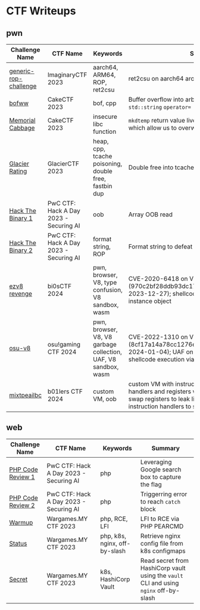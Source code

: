 # CTF Writeups

## pwn

| Challenge Name | CTF Name | Keywords | Summary |
| --- | --- | --- | --- |
| [generic-rop-challenge](./imaginaryctf-2023/pwn/generic-rop-challenge/) | ImaginaryCTF 2023 | aarch64, ARM64, ROP, ret2csu | ret2csu on aarch64 architecture |
| [bofww](./cakectf-2023/pwn/bofww/) | CakeCTF 2023 | bof, cpp | Buffer overflow into arbitrary address write via `std::string` `operator=` |
| [Memorial Cabbage](./cakectf-2023/pwn/memorial-cabbage/) | CakeCTF 2023 | insecure libc function | `mkdtemp` return value lives in the stack instead of heap which allow us to overwrite it |
| [Glacier Rating](./glacierctf-2023/pwn/glacier-rating/) | GlacierCTF 2023 | heap, cpp, tcache poisoning, double free, fastbin dup | Double free into tcache poisoning |
| [Hack The Binary 1](./pwc-hackaday-23/pwn/hack-the-binary-1/) | PwC CTF: Hack A Day 2023 - Securing AI | oob | Array OOB read |
| [Hack The Binary 2](./pwc-hackaday-23/pwn/hack-the-binary-2/) | PwC CTF: Hack A Day 2023 - Securing AI | format string, ROP | Format string to defeat ASLR, ROP to get RCE |
| [ezv8 revenge](./bi0s-2024/pwn/ezv8-revenge/) | bi0sCTF 2024 | pwn, browser, V8, type confusion, V8 sandbox, wasm | CVE-2020-6418 on V8 version 12.2.0 (970c2bf28ddb93dc17d22d83bd5cef3c85c5f6c5, 2023-12-27); shellcode execution via wasm instance object |
| [osu-v8](./osu-gaming-ctf-2024/pwn/osu-v8/) | osu!gaming CTF 2024 | pwn, browser, V8, V8 garbage collection, UAF, V8 sandbox, wasm | CVE-2022-1310 on V8 version 12.2.0 (8cf17a14a78cc1276eb42e1b4bb699f705675530, 2024-01-04); UAF on `RegExp().lastIndex`; shellcode execution via wasm instance object |
| [mixtpeailbc](./pwn/mixtpeailbc/) | b01lers CTF 2024 | custom VM, oob | custom VM with instructions to swap instruction handlers and registers without bound checking, using swap registers to leak libc address and swap instruction handlers to spawn a shell |

## web

| Challenge Name | CTF Name | Keywords | Summary |
| --- | --- | --- | --- |
| [PHP Code Review 1](./pwc-hackaday-23/web/php-code-review-1/) | PwC CTF: Hack A Day 2023 - Securing AI | php | Leveraging Google search box to capture the flag |
| [PHP Code Review 2](./pwc-hackaday-23/web/php-code-review-2/) | PwC CTF: Hack A Day 2023 - Securing AI | php | Triggerring error to reach `catch` block |
| [Warmup](./wgmy2023/web/warmup/) | Wargames.MY CTF 2023 | php, RCE, LFI | LFI to RCE via PHP PEARCMD |
| [Status](./wgmy2023/web/status/) | Wargames.MY CTF 2023 | php, k8s, nginx, off-by-slash | Retrieve nginx config file from k8s configmaps |
| [Secret](./wgmy2023/web/secret/) | Wargames.MY CTF 2023 | k8s, HashiCorp Vault | Read secret from HashiCorp vault using the `vault` CLI and using `nginx` off-by-slash |
